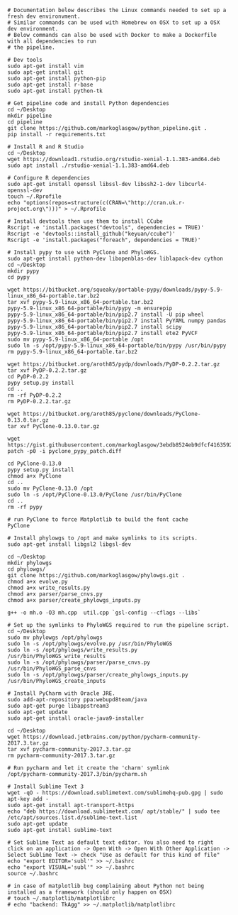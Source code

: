 	# Documentation below describes the Linux commands needed to set up a fresh dev environvment.
	# Similar commands can be used with Homebrew on OSX to set up a OSX dev environment.
	# Below commands can also be used with Docker to make a Dockerfile with all dependencies to run
	# the pipeline. 
	
	# Dev tools
	sudo apt-get install vim
	sudo apt-get install git
	sudo apt-get install python-pip
	sudo apt-get install r-base
	sudo apt-get install python-tk
	
	# Get pipeline code and install Python dependencies
	cd ~/Desktop
	mkdir pipeline
	cd pipeline
	git clone https://github.com/markoglasgow/python_pipeline.git .
	pip install -r requirements.txt

	# Install R and R Studio
    cd ~/Desktop
	wget https://download1.rstudio.org/rstudio-xenial-1.1.383-amd64.deb
	sudo apt install ./rstudio-xenial-1.1.383-amd64.deb

	# Configure R dependencies
	sudo apt-get install openssl libssl-dev libssh2-1-dev libcurl4-openssl-dev
	touch ~/.Rprofile
	echo "options(repos=structure(c(CRAN=\"http://cran.uk.r-project.org\")))" > ~/.Rprofile

	# Install devtools then use them to install CCube
	Rscript -e 'install.packages("devtools", dependencies = TRUE)'
	Rscript -e 'devtools::install_github("keyuan/ccube")'
	Rscript -e 'install.packages("foreach", dependencies = TRUE)'

	# Install pypy to use with PyClone and PhyloWGS. 
	sudo apt-get install python-dev libopenblas-dev liblapack-dev cython
	cd ~/Desktop
	mkdir pypy
	cd pypy
	
	wget https://bitbucket.org/squeaky/portable-pypy/downloads/pypy-5.9-linux_x86_64-portable.tar.bz2
	tar xvf pypy-5.9-linux_x86_64-portable.tar.bz2
	pypy-5.9-linux_x86_64-portable/bin/pypy -m ensurepip
	pypy-5.9-linux_x86_64-portable/bin/pip2.7 install -U pip wheel
	pypy-5.9-linux_x86_64-portable/bin/pip2.7 install PyYAML numpy pandas
	pypy-5.9-linux_x86_64-portable/bin/pip2.7 install scipy
	pypy-5.9-linux_x86_64-portable/bin/pip2.7 install ete2 PyVCF
	sudo mv pypy-5.9-linux_x86_64-portable /opt
	sudo ln -s /opt/pypy-5.9-linux_x86_64-portable/bin/pypy /usr/bin/pypy
	rm pypy-5.9-linux_x86_64-portable.tar.bz2
	
	wget https://bitbucket.org/aroth85/pydp/downloads/PyDP-0.2.2.tar.gz
	tar xvf PyDP-0.2.2.tar.gz
	cd PyDP-0.2.2
	pypy setup.py install
	cd ..
	rm -rf PyDP-0.2.2
	rm PyDP-0.2.2.tar.gz
	
	wget https://bitbucket.org/aroth85/pyclone/downloads/PyClone-0.13.0.tar.gz
	tar xvf PyClone-0.13.0.tar.gz
	
	wget https://gist.githubusercontent.com/markoglasgow/3ebdb8524eb9dfcf41635924a916a0b8/raw/fd5ce4df349919c7478f7d45c43a35535f7b16ec/pyclone_pypy_patch.diff
	patch -p0 -i pyclone_pypy_patch.diff
	
	cd PyClone-0.13.0
	pypy setup.py install
	chmod a+x PyClone
	cd ..
	sudo mv PyClone-0.13.0 /opt
	sudo ln -s /opt/PyClone-0.13.0/PyClone /usr/bin/PyClone
	cd ..
	rm -rf pypy

	# run PyClone to force Matplotlib to build the font cache
	PyClone 

	# Install phylowgs to /opt and make symlinks to its scripts. 
	sudo apt-get install libgsl2 libgsl-dev

	cd ~/Desktop
	mkdir phylowgs
	cd phylowgs/
	git clone https://github.com/markoglasgow/phylowgs.git .
	chmod a+x evolve.py
	chmod a+x write_results.py
	chmod a+x parser/parse_cnvs.py
	chmod a+x parser/create_phylowgs_inputs.py

	g++ -o mh.o -O3 mh.cpp  util.cpp `gsl-config --cflags --libs`

    # Set up the symlinks to PhyloWGS required to run the pipeline script. 
	cd ~/Desktop
	sudo mv phylowgs /opt/phylowgs
	sudo ln -s /opt/phylowgs/evolve.py /usr/bin/PhyloWGS
	sudo ln -s /opt/phylowgs/write_results.py /usr/bin/PhyloWGS_write_results
	sudo ln -s /opt/phylowgs/parser/parse_cnvs.py /usr/bin/PhyloWGS_parse_cnvs
	sudo ln -s /opt/phylowgs/parser/create_phylowgs_inputs.py /usr/bin/PhyloWGS_create_inputs

	# Install PyCharm with Oracle JRE. 
	sudo add-apt-repository ppa:webupd8team/java
	sudo apt-get purge libappstream3
	sudo apt-get update
	sudo apt-get install oracle-java9-installer

	cd ~/Desktop
	wget https://download.jetbrains.com/python/pycharm-community-2017.3.tar.gz
	tar xvf pycharm-community-2017.3.tar.gz
	rm pycharm-community-2017.3.tar.gz

	# Run pycharm and let it create the 'charm' symlink
	/opt/pycharm-community-2017.3/bin/pycharm.sh

	# Install Sublime Text 3
	wget -qO - https://download.sublimetext.com/sublimehq-pub.gpg | sudo apt-key add -
	sudo apt-get install apt-transport-https
	echo "deb https://download.sublimetext.com/ apt/stable/" | sudo tee /etc/apt/sources.list.d/sublime-text.list
	sudo apt-get update
	sudo apt-get install sublime-text

	# Set Sublime Text as default text editor. You also need to right click on an application -> Open With -> Open With Other Application -> Select Sublime Text -> check "Use as default for this kind of file"
	echo "export EDITOR='subl'" >> ~/.bashrc
	echo "export VISUAL='subl'" >> ~/.bashrc
	source ~/.bashrc

    # in case of matplotlib bug complaining about Python not being installed as a framework (should only happen on OSX)
    # touch ~/.matplotlib/matplotlibrc
    # echo "backend: TkAgg" >> ~/.matplotlib/matplotlibrc


